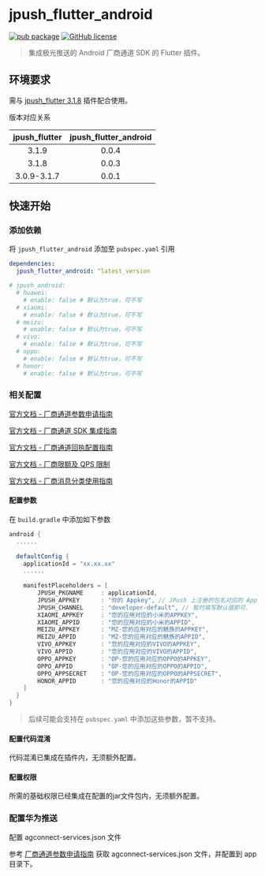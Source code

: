 # jpush_flutter_android

[![pub package](https://img.shields.io/pub/v/jpush_flutter_android)](https://pub.dev/packages/jpush_flutter_android)
[![GitHub license](https://img.shields.io/github/license/LiWenHui96/jpush_flutter_android?label=协议&style=flat-square)](https://github.com/LiWenHui96/jpush_flutter_android/blob/master/LICENSE)

> 集成极光推送的 Android 厂商通道 SDK 的 Flutter 插件。

## 环境要求

需与 [jpush_flutter 3.1.8](https://pub.dev/packages/jpush_flutter) 插件配合使用。

版本对应关系

| jpush_flutter | jpush_flutter_android |
|:-------------:|:---------------------:|
|     3.1.9     |         0.0.4         |
|     3.1.8     |         0.0.3         |
|  3.0.9-3.1.7  |         0.0.1         |

## 快速开始

### 添加依赖

将 `jpush_flutter_android` 添加至 `pubspec.yaml` 引用

```yaml
dependencies:
  jpush_flutter_android: ^latest_version

# jpush_android:
  # huawei:
    # enable: false # 默认为true，可不写
  # xiaomi:
    # enable: false # 默认为true，可不写
  # meizu:
    # enable: false # 默认为true，可不写
  # vivo:
    # enable: false # 默认为true，可不写
  # oppo:
    # enable: false # 默认为true，可不写
  # honor:
    # enable: false # 默认为true，可不写
```

### 相关配置

[官方文档 - 厂商通道参数申请指南](https://docs.jiguang.cn/jpush/client/Android/android_3rd_param)

[官方文档 - 厂商通道 SDK 集成指南](https://docs.jiguang.cn/jpush/client/Android/android_3rd_guide)

[官方文档 - 厂商通道回执配置指南](https://docs.jiguang.cn/jpush/client/Android/android_callback)

[官方文档 - 厂商限额及 QPS 限制](https://docs.jiguang.cn/jpush/client/Android/android_3rd_qps)

[官方文档 - 厂商消息分类使用指南](https://docs.jiguang.cn/jpush/client/Android/android_channel_id)

#### 配置参数

在 `build.gradle` 中添加如下参数

```gradle
android {
  ......
  
  defaultConfig {
    applicationId = "xx.xx.xx"
    ......
    
    manifestPlaceholders = [
        JPUSH_PKGNAME     : applicationId,
        JPUSH_APPKEY      : "你的 Appkey", // JPush 上注册的包名对应的 Appkey.
        JPUSH_CHANNEL     : "developer-default", // 暂时填写默认值即可.
        XIAOMI_APPKEY     : "您的应用对应的小米的APPKEY",
        XIAOMI_APPID      : "您的应用对应的小米的APPID",
        MEIZU_APPKEY      : "MZ-您的应用对应的魅族的APPKEY",
        MEIZU_APPID       : "MZ-您的应用对应的魅族的APPID",
        VIVO_APPKEY       : "您的应用对应的VIVO的APPKEY",
        VIVO_APPID        : "您的应用对应的VIVO的APPID",
        OPPO_APPKEY       : "OP-您的应用对应的OPPO的APPKEY",
        OPPO_APPID        : "OP-您的应用对应的OPPO的APPID",
        OPPO_APPSECRET    : "OP-您的应用对应的OPPO的APPSECRET",
        HONOR_APPID       : "您的应用对应的Honor的APPID"
    ]
  }
}
```

> 后续可能会支持在 `pubspec.yaml` 中添加这些参数，暂不支持。

#### 配置代码混淆

代码混淆已集成在插件内，无须额外配置。

#### 配置权限

所需的基础权限已经集成在配置的jar文件包内，无须额外配置。

### 配置华为推送

配置 agconnect-services.json 文件

参考 [厂商通道参数申请指南](https://docs.jiguang.cn/jpush/client/Android/android_3rd_param#%E5%8D%8E%E4%B8%BA%E5%8F%82%E6%95%B0%E8%8E%B7%E5%8F%96) 获取 agconnect-services.json 文件，并配置到 app 目录下。
